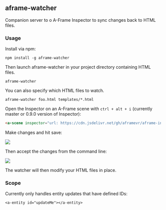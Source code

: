 ## aframe-watcher

Companion server to o A-Frame Inspector to sync changes back to HTML files.

### Usage

Install via npm:

```
npm install -g aframe-watcher
```

Then launch aframe-watcher in your project directory containing HTML files.

```
aframe-watcher
```

You can also specify which HTML files to watch.

```
aframe-watcher foo.html templates/*.html
```

Open the Inspector on an A-Frame scene with `ctrl + alt + i` (currently master or
0.9.0 version of Inspector):

```html
<a-scene inspector="url: https://cdn.jsdelivr.net/gh/aframevr/aframe-inspector@master/dist/aframe-inspector.min.js'>
```

Make changes and hit save:

![](https://user-images.githubusercontent.com/674727/49696477-fa525f00-fb5e-11e8-92e9-be0c9461f4ac.png)

Then accept the changes from the command line:

![](https://user-images.githubusercontent.com/674727/49696426-80ba7100-fb5e-11e8-93b5-6f79cafa6b5a.png)

The watcher will then modify your HTML files in place.

### Scope

Currently only handles entity updates that have defined IDs:

```
<a-entity id="updateMe"></a-entity>
```
